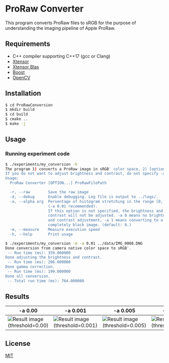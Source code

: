 # ProRaw Converter

This program converts ProRaw files to sRGB for the purpose of understanding the imaging pipeline of Apple ProRaw.

## Requirements
- C++ compiler supporting C++17 (gcc or Clang)
- [Xtensor](https://github.com/xtensor-stack/xtensor)
- [Xtensor Blas](https://github.com/xtensor-stack/xtensor-blas)
- [Boost](https://github.com/boostorg/boost)
- [OpenCV](https://github.com/opencv/opencv)

## Installation
```bash
$ cd ProRawConversion
$ mkdir build
$ cd build
$ cmake ..
$ make -j
```

## Usage
### Running experiment code
```bash
$ ./experiments/my_conversion -h
The program 1) converts a ProRaw image in sRGB' color space, 2) [optional] adjusts the brightness and contrasts, 3) applys gamma correction, and then 4) saves the result in PNG format. 
If you do not want to adjust brightness and contrast, do not specify -a option or specify -a 0.
Usage:
  ProRaw Converter [OPTION...] ProRawFilePath

  -r, --raw        Save the raw image
  -d, --debug      Enable debugging. Log file is output to ../logs/.
  -a, --alpha arg  Persentage of histogram stretching in the range [0, 1] 
                   (-a 0.01 recommended). 
                   If this option is not specified, the brightness and 
                   contrast will not be adjusted. -a 0 means no brightness 
                   and contrast adjustment, -a 1 means converting to a 
                   completely black image. (default: 0.)
  -m, --measure    Measure execution speed
  -h, --help       Print usage
```

```bash
$ ./experiments/my_conversion -m -a 0.01 ../data/IMG_0008.DNG
Done conversion from camera native color space to sRGB'. 
 -- Run time (ms): 359.000000
Done adjusting the brightness and contrast.
 -- Run time (ms): 206.000000
Done gamma correction.
 -- Run time (ms): 199.000000
Done all conversion.
 -- Total run time (ms): 764.000000
```

## Results
|-a 0.00|-a 0.001|-a 0.005|-a 0.01|-a 0.05|
|---|---|---|---|---|
|![Result image (threshold=0.00)](data/IMG_0008.DNG.cv_srgb_no_adj.png)|![Result image (threshold=0.001)](data/IMG_0008.DNG.cv_srgb_adj_0.001000.png)|![Result image (threshold=0.005)](data/IMG_0008.DNG.cv_srgb_adj_0.005000.png)|![Result image (threshold=0.01)](data/IMG_0008.DNG.cv_srgb_adj_0.005000.png)|![Result image (threshold=0.05)](data/IMG_0008.DNG.cv_srgb_adj_0.050000.png)|

## License

[MIT](https://choosealicense.com/licenses/mit/)
